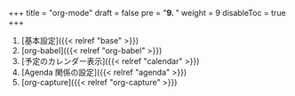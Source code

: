 +++
title = "org-mode"
draft = false
pre = "<b>9. </b>"
weight = 9
disableToc = true
+++

1.  [基本設定]({{< relref "base" >}})
2.  [org-babel]({{< relref "org-babel" >}})
3.  [予定のカレンダー表示]({{< relref "calendar" >}})
4.  [Agenda 関係の設定]({{< relref "agenda" >}})
5.  [org-capture]({{< relref "org-capture" >}})
